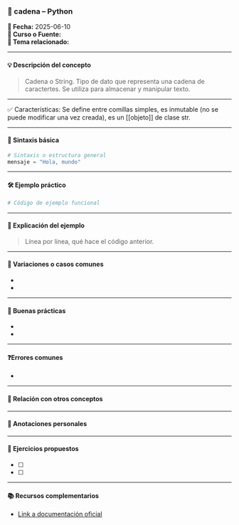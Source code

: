 

### 🐍 cadena – Python

**📅 Fecha:** 2025-06-10  
**📘 Curso o Fuente:**  
**📍 Tema relacionado:**  

---

#### 💡 Descripción del concepto  
> Cadena o String. Tipo de dato que representa una cadena de caractertes. Se utiliza para almacenar y manipular texto. 

---
✅  Características: Se define entre comillas simples, es inmutable (no se puede modificar una vez creada), es un [[objeto]] de clase str. 


---


#### 📌 Sintaxis básica  
```python
# Sintaxis o estructura general
mensaje = "Hola, mundo"
```


---

#### 🛠 Ejemplo práctico  
```python
# Código de ejemplo funcional
```

---

#### 🧠 Explicación del ejemplo  
> Línea por línea, qué hace el código anterior.

---

#### 🧪 Variaciones o casos comunes  
-  
-  

---

#### 🧭 Buenas prácticas  
-  
-  

---

#### ❓Errores comunes  
-  

---

#### 🧩 Relación con otros conceptos  
>  

---

#### 📝 Anotaciones personales  
>  

---

#### 🔁 Ejercicios propuestos  
- [ ]  
- [ ]  

---

#### 📚 Recursos complementarios  
- [Link a documentación oficial](https://docs.python.org/3/)

